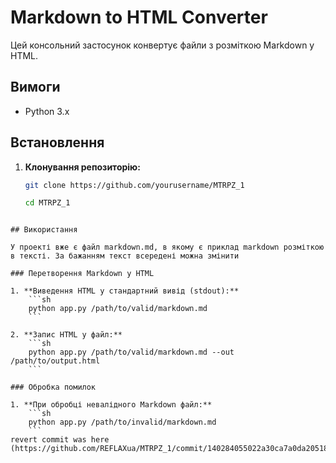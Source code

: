 # Markdown to HTML Converter

Цей консольний застосунок конвертує файли з розміткою Markdown у HTML. 

## Вимоги
- Python 3.x

## Встановлення

1. **Клонування репозиторію:**
    ```sh
    git clone https://github.com/yourusername/MTRPZ_1

    cd MTRPZ_1
    ```
```

## Використання

У проекті вже є файл markdown.md, в якому є приклад markdown розміткою в тексті. За бажанням текст всередені можна змінити

### Перетворення Markdown у HTML

1. **Виведення HTML у стандартний вивід (stdout):**
    ```sh
    python app.py /path/to/valid/markdown.md
    ```

2. **Запис HTML у файл:**
    ```sh
    python app.py /path/to/valid/markdown.md --out /path/to/output.html
    ```

### Обробка помилок

1. **При обробці невалідного Markdown файл:**
    ```sh
    python app.py /path/to/invalid/markdown.md
    ```
revert commit was here (https://github.com/REFLAXua/MTRPZ_1/commit/140284055022a30ca7a0da205184c926c7b9a600)